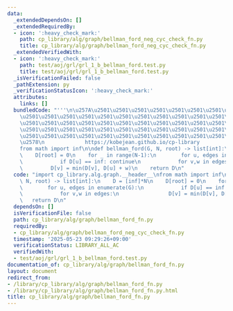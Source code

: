 ```yaml
---
data:
  _extendedDependsOn: []
  _extendedRequiredBy:
  - icon: ':heavy_check_mark:'
    path: cp_library/alg/graph/bellman_ford_neg_cyc_check_fn.py
    title: cp_library/alg/graph/bellman_ford_neg_cyc_check_fn.py
  _extendedVerifiedWith:
  - icon: ':heavy_check_mark:'
    path: test/aoj/grl/grl_1_b_bellman_ford.test.py
    title: test/aoj/grl/grl_1_b_bellman_ford.test.py
  _isVerificationFailed: false
  _pathExtension: py
  _verificationStatusIcon: ':heavy_check_mark:'
  attributes:
    links: []
  bundledCode: "'''\n\u257A\u2501\u2501\u2501\u2501\u2501\u2501\u2501\u2501\u2501\u2501\
    \u2501\u2501\u2501\u2501\u2501\u2501\u2501\u2501\u2501\u2501\u2501\u2501\u2501\
    \u2501\u2501\u2501\u2501\u2501\u2501\u2501\u2501\u2501\u2501\u2501\u2501\u2501\
    \u2501\u2501\u2501\u2501\u2501\u2501\u2501\u2501\u2501\u2501\u2501\u2501\u2501\
    \u2501\u2501\u2501\u2501\u2501\u2501\u2501\u2501\u2501\u2501\u2501\u2501\u2501\
    \u2578\n             https://kobejean.github.io/cp-library               \n'''\n\
    from math import inf\n\ndef bellman_ford(G, N, root) -> list[int]:\n    D = [inf]*N\n\
    \    D[root] = 0\n    for _ in range(N-1):\n        for u, edges in enumerate(G):\n\
    \            if D[u] == inf: continue\n            for v,w in edges:\n       \
    \         D[v] = min(D[v], D[u] + w)\n    return D\n"
  code: "import cp_library.alg.graph.__header__\nfrom math import inf\n\ndef bellman_ford(G,\
    \ N, root) -> list[int]:\n    D = [inf]*N\n    D[root] = 0\n    for _ in range(N-1):\n\
    \        for u, edges in enumerate(G):\n            if D[u] == inf: continue\n\
    \            for v,w in edges:\n                D[v] = min(D[v], D[u] + w)\n \
    \   return D\n"
  dependsOn: []
  isVerificationFile: false
  path: cp_library/alg/graph/bellman_ford_fn.py
  requiredBy:
  - cp_library/alg/graph/bellman_ford_neg_cyc_check_fn.py
  timestamp: '2025-05-23 09:29:26+09:00'
  verificationStatus: LIBRARY_ALL_AC
  verifiedWith:
  - test/aoj/grl/grl_1_b_bellman_ford.test.py
documentation_of: cp_library/alg/graph/bellman_ford_fn.py
layout: document
redirect_from:
- /library/cp_library/alg/graph/bellman_ford_fn.py
- /library/cp_library/alg/graph/bellman_ford_fn.py.html
title: cp_library/alg/graph/bellman_ford_fn.py
---
```

